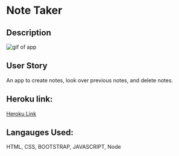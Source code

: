 # Note Taker

## Description
![gif of app](./Gif/note_taker.gif)

## User Story
An app to create notes, look over previous notes, and delete notes.

## Heroku link:
[Heroku Link](https://warm-wave-82515.herokuapp.com/)

## Langauges Used:
HTML,
CSS,
BOOTSTRAP,
JAVASCRIPT,
Node